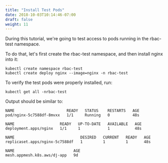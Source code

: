 ```yaml
---
title: "Install Test Pods"
date: 2018-10-03T10:14:46-07:00
draft: false
weight: 11
---
```


During this tutorial, we're going to test access to pods running in the rbac-test namespace.

To do that, let's first create the rbac-test namespace, and then install nginx into it:

```
kubectl create namespace rbac-test
kubectl create deploy nginx --image=nginx -n rbac-test
```

To verify the test pods were properly installed, run:

```
kubectl get all -nrbac-test
```

Output should be similar to:

```
NAME                       READY   STATUS    RESTARTS   AGE
pod/nginx-5c7588df-8mvxx   1/1     Running   0          48s

NAME                    READY   UP-TO-DATE   AVAILABLE   AGE
deployment.apps/nginx   1/1     1            1           48s

NAME                             DESIRED   CURRENT   READY   AGE
replicaset.apps/nginx-5c7588df   1         1         1       48s

NAME                          AGE
mesh.appmesh.k8s.aws/dj-app   9d
```
